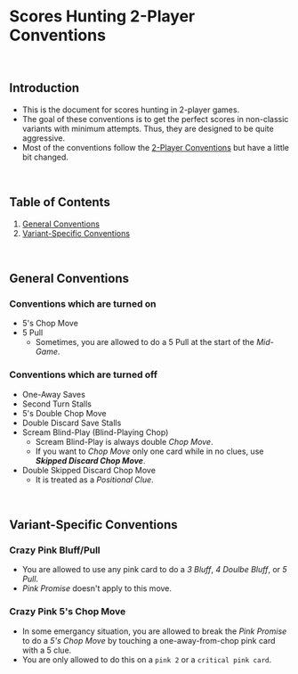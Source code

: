 # Scores Hunting 2-Player Conventions

<br/>

## Introduction
* This is the document for scores hunting in 2-player games.
* The goal of these conventions is to get the perfect scores in non-classic variants with minimum attempts. Thus, they are designed to be quite aggressive.
* Most of the conventions follow the [2-Player Conventions](https://github.com/Zamiell/hanabi-conventions/blob/master/misc/2-Player.md) but have a little bit changed.

<br/>

## Table of Contents
1. [General Conventions](#general-conventions)
2. [Variant-Specific Conventions](#variant-specific-conventions)

<br/>

## General Conventions

### Conventions which are turned on
* 5's Chop Move
* 5 Pull
  * Sometimes, you are allowed to do a 5 Pull at the start of the *Mid-Game*.

### Conventions which are turned off
* One-Away Saves
* Second Turn Stalls
* 5's Double Chop Move
* Double Discard Save Stalls
* Scream Blind-Play (Blind-Playing Chop)
  * Scream Blind-Play is always double *Chop Move*.
  * If you want to *Chop Move* only one card while in no clues, use ***Skipped Discard Chop Move***.
* Double Skipped Discard Chop Move
  * It is treated as a *Positional Clue*.

<br/>

## Variant-Specific Conventions

### Crazy Pink Bluff/Pull
* You are allowed to use any pink card to do a *3 Bluff*, *4 Doulbe Bluff*, or *5 Pull*.
* *Pink Promise* doesn't apply to this move.

### Crazy Pink 5's Chop Move
* In some emergancy situation, you are allowed to break the *Pink Promise* to do a *5's Chop Move* by touching a one-away-from-chop pink card with a 5 clue.
* You are only allowed to do this on a `pink 2` or a `critical pink card`.

<br/>
